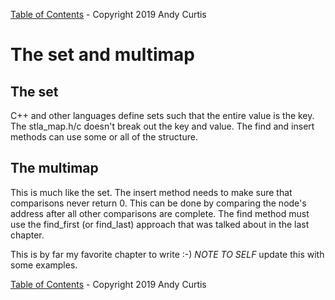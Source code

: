[Table of Contents](README.md)  - Copyright 2019 Andy Curtis

# The set and multimap

## The set

C++ and other languages define sets such that the entire value is the key.  The stla_map.h/c doesn't break out the key and value.  The find and insert methods can use some or all of the structure.  

## The multimap

This is much like the set.  The insert method needs to make sure that comparisons never return 0.  This can be done by comparing the node's address after all other comparisons are complete.  The find method must use the find_first (or find_last) approach that was talked about in the last chapter.

This is by far my favorite chapter to write :-)  *NOTE TO SELF* update this with some examples.

[Table of Contents](README.md)  - Copyright 2019 Andy Curtis
